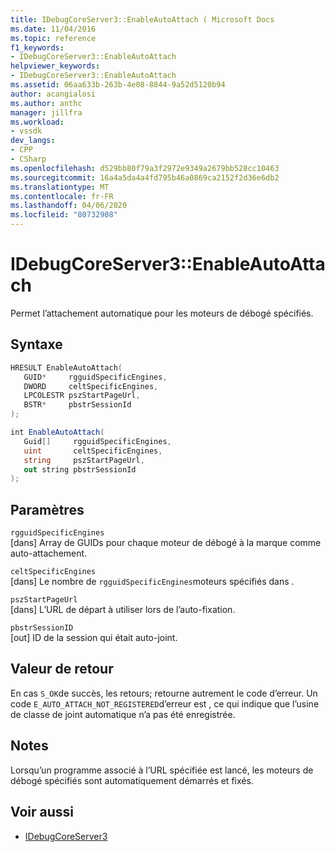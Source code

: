 ```yaml
---
title: IDebugCoreServer3::EnableAutoAttach ( Microsoft Docs
ms.date: 11/04/2016
ms.topic: reference
f1_keywords:
- IDebugCoreServer3::EnableAutoAttach
helpviewer_keywords:
- IDebugCoreServer3::EnableAutoAttach
ms.assetid: 06aa633b-263b-4e08-8844-9a52d5120b94
author: acangialosi
ms.author: anthc
manager: jillfra
ms.workload:
- vssdk
dev_langs:
- CPP
- CSharp
ms.openlocfilehash: d529bb80f79a3f2972e9349a2679bb528cc10463
ms.sourcegitcommit: 16a4a5da4a4fd795b46a0869ca2152f2d36e6db2
ms.translationtype: MT
ms.contentlocale: fr-FR
ms.lasthandoff: 04/06/2020
ms.locfileid: "80732908"
---
```

# <a name="idebugcoreserver3enableautoattach"></a>IDebugCoreServer3::EnableAutoAttach
Permet l’attachement automatique pour les moteurs de débogé spécifiés.

## <a name="syntax"></a>Syntaxe

```cpp
HRESULT EnableAutoAttach(
   GUID*     rgguidSpecificEngines,
   DWORD     celtSpecificEngines,
   LPCOLESTR pszStartPageUrl,
   BSTR*     pbstrSessionId
);
```

```csharp
int EnableAutoAttach(
   Guid[]     rgguidSpecificEngines,
   uint       celtSpecificEngines,
   string     pszStartPageUrl,
   out string pbstrSessionId
);
```

## <a name="parameters"></a>Paramètres
`rgguidSpecificEngines`\
[dans] Array de GUIDs pour chaque moteur de débogé à la marque comme auto-attachement.

`celtSpecificEngines`\
[dans] Le nombre de `rgguidSpecificEngines`moteurs spécifiés dans .

`pszStartPageUrl`\
[dans] L’URL de départ à utiliser lors de l’auto-fixation.

`pbstrSessionID`\
[out] ID de la session qui était auto-joint.

## <a name="return-value"></a>Valeur de retour
 En cas `S_OK`de succès, les retours; retourne autrement le code d’erreur. Un code `E_AUTO_ATTACH_NOT_REGISTERED`d’erreur est , ce qui indique que l’usine de classe de joint automatique n’a pas été enregistrée.

## <a name="remarks"></a>Notes
 Lorsqu’un programme associé à l’URL spécifiée est lancé, les moteurs de débogé spécifiés sont automatiquement démarrés et fixés.

## <a name="see-also"></a>Voir aussi
- [IDebugCoreServer3](../../../extensibility/debugger/reference/idebugcoreserver3.md)
